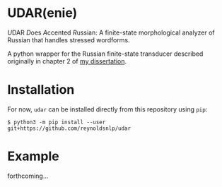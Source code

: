 # UDAR(enie)

*U*DAR *D*oes *A*ccented *R*ussian: A finite-state morphological analyzer of
Russian that handles stressed wordforms.

A python wrapper for the Russian finite-state transducer described originally
in chapter 2 of [my dissertation](http://hdl.handle.net/10037/9685).

# Installation

For now, `udar` can be installed directly from this repository using `pip`:

```
$ python3 -m pip install --user git+https://github.com/reynoldsnlp/udar
```

# Example

forthcoming...
